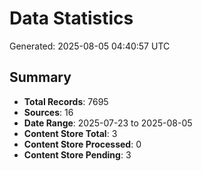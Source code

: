 # Data Statistics

Generated: 2025-08-05 04:40:57 UTC

## Summary

- **Total Records**: 7695
- **Sources**: 16
- **Date Range**: 2025-07-23 to 2025-08-05
- **Content Store Total**: 3
- **Content Store Processed**: 0
- **Content Store Pending**: 3
